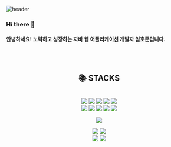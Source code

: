 ![header](https://capsule-render.vercel.app/api?type=cylinder&color=000000&height=150&section=header&text=hojun's&nbsp;Github&fontColor=ffffff&fontSize=70&animation=fadeIn&fontAlignY=55&desc=%20&descAlignY=62&descAlign=62)

### Hi there 👋
#### 안녕하세요! 노력하고 성장하는 자바 웹 어플리케이션 개발자 임호준입니다.

<!--
**hojun9393/hojun9393** is a ✨ _special_ ✨ repository because its `README.md` (this file) appears on your GitHub profile.

Here are some ideas to get you started:

- 🔭 I’m currently working on ...
- 🌱 I’m currently learning ...
- 👯 I’m looking to collaborate on ...
- 🤔 I’m looking for help with ...
- 💬 Ask me about ...
- 📫 How to reach me: ...
- 😄 Pronouns: ...
- ⚡ Fun fact: ...
-->
<br><br>

<div align=center><h2>📚 STACKS</h2></div><br>
<div align="center">
  <!-- frontend -->
  <img src="https://img.shields.io/badge/HTML5-E34F26?style=for-the-badge&logo=HTML5&logoColor=white">
  <img src="https://img.shields.io/badge/CSS3-1572B6?style=for-the-badge&logo=CSS3&logoColor=white">
  <img src="https://img.shields.io/badge/bootstrap-7952B3?style=for-the-badge&logo=bootstrap&logoColor=white">
  <img src="https://img.shields.io/badge/JavaScript-F7DF1E?style=for-the-badge&logo=JavaScript&logoColor=white">
  <img src="https://img.shields.io/badge/jquery-0769AD?style=for-the-badge&logo=jquery&logoColor=white"> <br>
 
  <!-- backend -->
  <img src="https://img.shields.io/badge/java-007396?style=for-the-badge&logo=java&logoColor=white">
  <img src="https://img.shields.io/badge/Spring-6DB33F?style=for-the-badge&logo=Spring&logoColor=white">
  <img src="https://img.shields.io/badge/Springsecurity-6DB33F?style=for-the-badge&logo=Springsecurity&logoColor=white">
  <img src="https://img.shields.io/badge/MyBatis-891B26?style=for-the-badge&logo=Spring&logoColor=white">
  <img src="https://img.shields.io/badge/apache tomcat-F8DC75?style=for-the-badge&logo=apachetomcat&logoColor=white"> <br>

  <!-- db -->
  <img src="https://img.shields.io/badge/MySQL-4479A1?style=for-the-badge&logo=MySQL&logoColor=white"> <br>

  <!-- etc -->
  <img src="https://img.shields.io/badge/github-181717?style=for-the-badge&logo=github&logoColor=white">
  <img src="https://img.shields.io/badge/aws-232F3E?style=for-the-badge&logo=Amazon aws&logoColor=white"> <br>
  
  <img src="https://img.shields.io/badge/Eclipse-2C2255?style=for-the-badge&logo=Eclipse%20IDE&logoColor=white">
  <img src="https://img.shields.io/badge/VSCode-007ACC?style=for-the-badge&logo=VisualStudioCode&logoColor=white">
</div>

